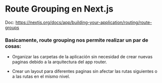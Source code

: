 # Route Grouping en Next.js

Doc: https://nextjs.org/docs/app/building-your-application/routing/route-groups

### Basicamente, route grouping nos permite realizar un par de cosas:

- Organizar las carpetas de la aplicación sin necesidad de crear nuevas paginas debido a la arquitectura del app router.

- Crear un layout para diferentes paginas sin afectar las rutas siguientes o a las rutas en el mismo nivel.